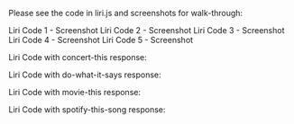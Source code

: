Please see the code in liri.js and screenshots for walk-through:

Liri Code 1 - Screenshot
Liri Code 2 - Screenshot
Liri Code 3 - Screenshot
Liri Code 4 - Screenshot
Liri Code 5 - Screenshot

Liri Code with concert-this response:

Liri Code with do-what-it-says response:

Liri Code with movie-this response:

Liri Code with spotify-this-song response:

